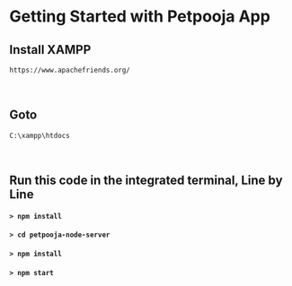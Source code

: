 # Getting Started with Petpooja App

## Install XAMPP

`https://www.apachefriends.org/`

<br>

## Goto

`C:\xampp\htdocs`

<br>

## Run this code in the integrated terminal, Line by Line

#### `> npm install`

#### `> cd petpooja-node-server`

#### `> npm install`

#### `> npm start`
